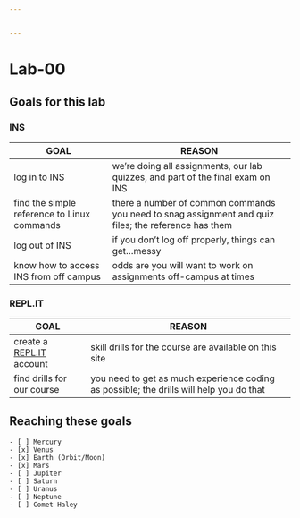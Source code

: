 ```yaml
---


---
```


<h1 id="lab-00">Lab-00</h1>
<h2 id="goals-for-this-lab">Goals for this lab</h2>
<h3 id="ins">INS</h3>

<table>
<thead>
<tr>
<th>GOAL</th>
<th>REASON</th>
</tr>
</thead>
<tbody>
<tr>
<td>log in to INS</td>
<td>we’re doing all assignments, our lab quizzes, and part of the final exam on INS</td>
</tr>
<tr>
<td>find the simple reference to Linux commands</td>
<td>there a number of common commands you need to snag assignment and quiz files; the reference has them</td>
</tr>
<tr>
<td>log out of INS</td>
<td>if you don’t log off properly, things can get…messy</td>
</tr>
<tr>
<td>know how to access INS from off campus</td>
<td>odds are you will want to work on assignments off-campus at times</td>
</tr>
</tbody>
</table><h3 id="spanrepl.itspan"><span>REPL.IT</span></h3>

<table>
<thead>
<tr>
<th>GOAL</th>
<th>REASON</th>
</tr>
</thead>
<tbody>
<tr>
<td>create a <a href="http://REPL.IT">REPL.IT</a> account</td>
<td>skill drills for the course are available on this site</td>
</tr>
<tr>
<td>find drills for our course</td>
<td>you need to get as much experience coding as possible; the drills will help you do that</td>
</tr>
</tbody>
</table><h2 id="reaching-these-goals">Reaching these goals</h2>
<pre><code>- [ ] Mercury
- [x] Venus
- [x] Earth (Orbit/Moon)
- [x] Mars
- [ ] Jupiter
- [ ] Saturn
- [ ] Uranus
- [ ] Neptune
- [ ] Comet Haley
</code></pre>
<!--stackedit_data:&#10;eyJoaXN0b3J5IjpbLTc4MzIwMDIyOF19&#10;-->

